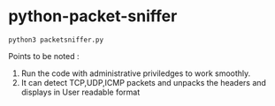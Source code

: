 # python-packet-sniffer

```
python3 packetsniffer.py
```

Points to be noted :
1) Run the code with administrative priviledges to work smoothly.
2) It can detect TCP,UDP,ICMP packets and unpacks the headers and displays in User readable format


